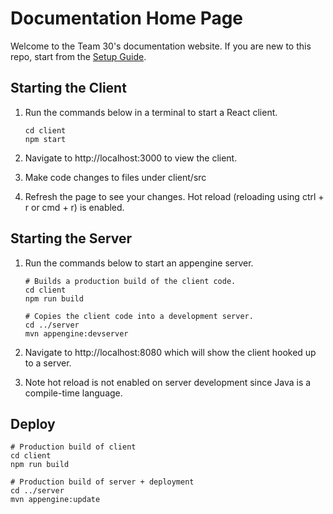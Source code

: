# Documentation Home Page

Welcome to the Team 30's documentation website. If you are new to this repo, start from the [Setup Guide](setup.md).

## Starting the Client

1. Run the commands below in a terminal to start a React client.

   ```
   cd client
   npm start
   ```

2. Navigate to http://localhost:3000 to view the client.

3. Make code changes to files under client/src

4. Refresh the page to see your changes. Hot reload (reloading using ctrl + r or cmd + r) is enabled.

## Starting the Server

1. Run the commands below to start an appengine server.

   ```
   # Builds a production build of the client code.
   cd client
   npm run build

   # Copies the client code into a development server.
   cd ../server
   mvn appengine:devserver
   ```

2. Navigate to http://localhost:8080 which will show the client hooked up to a server.

3. Note hot reload is not enabled on server development since Java is a compile-time language.

## Deploy

```
# Production build of client
cd client
npm run build

# Production build of server + deployment
cd ../server
mvn appengine:update
```
